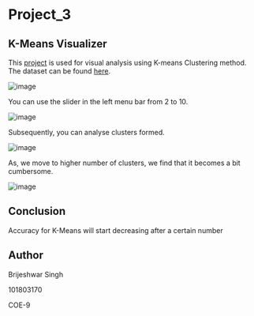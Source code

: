 # Project_3

## K-Means Visualizer


This [project](https://share.streamlit.io/robby11baidwan/project_3/main/main.py) is used for visual analysis using K-means Clustering method. The dataset can be found [here](https://raw.githubusercontent.com/ThuwarakeshM/PracticalML-KMeans-Election/master/voters_demo_sample.csv).

![image](https://user-images.githubusercontent.com/67312943/142352058-ce619843-acd8-4974-a82a-184bf908df45.png)

You can use the slider in the left menu bar from 2 to 10.

![image](https://user-images.githubusercontent.com/67312943/142352162-c4d118a4-aa4a-4361-b425-f09153c03c40.png)

Subsequently, you can analyse clusters formed.

![image](https://user-images.githubusercontent.com/67312943/142352255-d0c74f53-3667-49d9-87df-1f6aae237302.png)

As, we move to higher number of clusters, we find that it becomes a bit cumbersome.

![image](https://user-images.githubusercontent.com/67312943/142352353-32124160-d991-4ac6-84f3-8504f7bc35c3.png)

## Conclusion

Accuracy for K-Means will start decreasing after a certain number


## Author

Brijeshwar Singh

101803170 

COE-9
